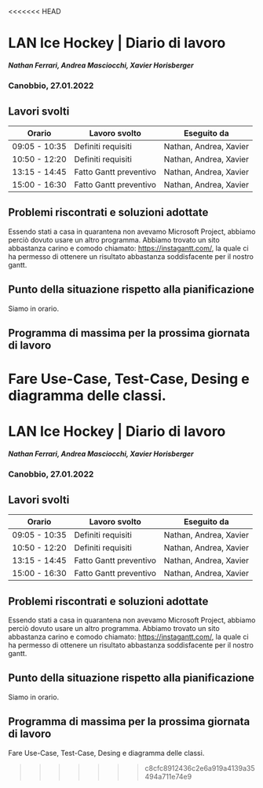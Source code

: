 <<<<<<< HEAD
# LAN Ice Hockey | Diario di lavoro
##### Nathan Ferrari, Andrea Masciocchi, Xavier Horisberger
### Canobbio, 27.01.2022

## Lavori svolti

| Orario | Lavoro svolto | Eseguito da |
|-|-|-|
| 09:05 - 10:35 | Definiti requisiti | Nathan, Andrea, Xavier |
| 10:50 - 12:20 | Definiti requisiti | Nathan, Andrea, Xavier |
| 13:15 - 14:45 | Fatto Gantt preventivo | Nathan, Andrea, Xavier |
| 15:00 - 16:30 | Fatto Gantt preventivo | Nathan, Andrea, Xavier |

##  Problemi riscontrati e soluzioni adottate
Essendo stati a casa in quarantena non avevamo Microsoft Project, abbiamo perciò dovuto usare un altro programma. Abbiamo trovato un sito abbastanza carino e comodo chiamato: https://instagantt.com/, la quale ci ha permesso di ottenere un risultato abbastanza soddisfacente per il nostro gantt.

##  Punto della situazione rispetto alla pianificazione
Siamo in orario.

## Programma di massima per la prossima giornata di lavoro
Fare Use-Case, Test-Case, Desing e diagramma delle classi.
=======
# LAN Ice Hockey | Diario di lavoro
##### Nathan Ferrari, Andrea Masciocchi, Xavier Horisberger
### Canobbio, 27.01.2022

## Lavori svolti

| Orario | Lavoro svolto | Eseguito da |
|-|-|-|
| 09:05 - 10:35 | Definiti requisiti | Nathan, Andrea, Xavier |
| 10:50 - 12:20 | Definiti requisiti | Nathan, Andrea, Xavier |
| 13:15 - 14:45 | Fatto Gantt preventivo | Nathan, Andrea, Xavier |
| 15:00 - 16:30 | Fatto Gantt preventivo | Nathan, Andrea, Xavier |

##  Problemi riscontrati e soluzioni adottate
Essendo stati a casa in quarantena non avevamo Microsoft Project, abbiamo perciò dovuto usare un altro programma. Abbiamo trovato un sito abbastanza carino e comodo chiamato: https://instagantt.com/, la quale ci ha permesso di ottenere un risultato abbastanza soddisfacente per il nostro gantt.

##  Punto della situazione rispetto alla pianificazione
Siamo in orario.

## Programma di massima per la prossima giornata di lavoro
Fare Use-Case, Test-Case, Desing e diagramma delle classi.
>>>>>>> c8cfc8912436c2e6a919a4139a35494a711e74e9
